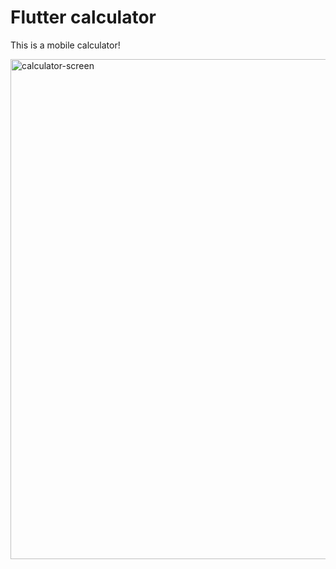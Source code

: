 # Flutter calculator
This is a mobile calculator!


<img src="https://user-images.githubusercontent.com/92163203/188309303-5f910f9a-84c7-45f4-b447-2bf64aaf0c67.png" alt="calculator-screen" height="800"/>
